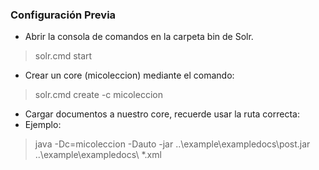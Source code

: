 ### Configuración Previa

- Abrir la consola de comandos en la carpeta bin de Solr.
> solr.cmd start
- Crear un core (micoleccion) mediante el comando:
> solr.cmd create -c micoleccion
-  Cargar documentos a nuestro core, recuerde usar la ruta correcta:
  - Ejemplo: 
  >  java -Dc=micoleccion -Dauto -jar ..\example\exampledocs\post.jar  ..\example\exampledocs\ *.xml

